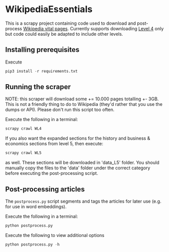 # WikipediaEssentials

This is a scrapy project containing code used to download and post-process [Wikipedia vital pages](https://en.wikipedia.org/wiki/Wikipedia:Vital_articles). Currently supports downloading [Level 4](https://en.wikipedia.org/wiki/Wikipedia:Vital_articles/Level/4) only but code could easily be adapted to include other levels.

## Installing prerequisites

Execute

```python
pip3 install -r requirements.txt
```

## Running the scraper

NOTE: this scraper will download some += 10.000 pages totalling +- 3GB. This is not a friendly thing to do to Wikipedia (they'd rather that you use the dumps or API). Please don't run this script too often.

Execute the following in a terminal:

```python
scrapy crawl WL4
```

If you also want the expanded sections for the history and business & economics sections from level 5, then execute:

```python
scrapy crawl WL5
```

as well. These sections will be downloaded in 'data_L5' folder. You should manually copy the files to the 'data' folder under the correct category before executing the post-processing script.

## Post-processing articles

The `postprocess.py` script segments and tags the articles for later use (e.g. for use in word embeddings).

Execute the following in a terminal:

```python
python postprocess.py
```

Execute the following to view additional options

```python
python postprocess.py -h
```
